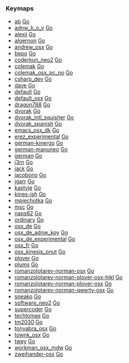### Keymaps

* [ab](keymaps/ab/) <a href="keymaps/ab">Go</a>
* [adnw_k_o_y](keymaps/adnw_k_o_y/) <a href="keymaps/adnw_k_o_y">Go</a>
* [alexjj](keymaps/alexjj/) <a href="keymaps/alexjj">Go</a>
* [algernon](keymaps/algernon/) <a href="keymaps/algernon">Go</a>
* [andrew_osx](keymaps/andrew_osx/) <a href="keymaps/andrew_osx">Go</a>
* [bepo](keymaps/bepo/) <a href="keymaps/bepo">Go</a>
* [coderkun_neo2](keymaps/coderkun_neo2/) <a href="keymaps/coderkun_neo2">Go</a>
* [colemak](keymaps/colemak/) <a href="keymaps/colemak">Go</a>
* [colemak_osx_pc_no](keymaps/colemak_osx_pc_no/) <a href="keymaps/colemak_osx_pc_no">Go</a>
* [csharp_dev](keymaps/csharp_dev/) <a href="keymaps/csharp_dev">Go</a>
* [dave](keymaps/dave/) <a href="keymaps/dave">Go</a>
* [default](keymaps/default/) <a href="keymaps/default">Go</a>
* [default_osx](keymaps/default_osx/) <a href="keymaps/default_osx">Go</a>
* [dragon788](keymaps/dragon788/) <a href="keymaps/dragon788">Go</a>
* [dvorak](keymaps/dvorak/) <a href="keymaps/dvorak">Go</a>
* [dvorak_intl_squisher](keymaps/dvorak_intl_squisher/) <a href="keymaps/dvorak_intl_squisher">Go</a>
* [dvorak_spanish](keymaps/dvorak_spanish/) <a href="keymaps/dvorak_spanish">Go</a>
* [emacs_osx_dk](keymaps/emacs_osx_dk/) <a href="keymaps/emacs_osx_dk">Go</a>
* [erez_experimental](keymaps/erez_experimental/) <a href="keymaps/erez_experimental">Go</a>
* [german-kinergo](keymaps/german-kinergo/) <a href="keymaps/german-kinergo">Go</a>
* [german-manuneo](keymaps/german-manuneo/) <a href="keymaps/german-manuneo">Go</a>
* [german](keymaps/german/) <a href="keymaps/german">Go</a>
* [j3rn](keymaps/j3rn/) <a href="keymaps/j3rn">Go</a>
* [jack](keymaps/jack/) <a href="keymaps/jack">Go</a>
* [jacobono](keymaps/jacobono/) <a href="keymaps/jacobono">Go</a>
* [jgarr](keymaps/jgarr/) <a href="keymaps/jgarr">Go</a>
* [kastyle](keymaps/kastyle/) <a href="keymaps/kastyle">Go</a>
* [kines-ish](keymaps/kines-ish/) <a href="keymaps/kines-ish">Go</a>
* [mpiechotka](keymaps/mpiechotka/) <a href="keymaps/mpiechotka">Go</a>
* [msc](keymaps/msc/) <a href="keymaps/msc">Go</a>
* [naps62](keymaps/naps62/) <a href="keymaps/naps62">Go</a>
* [ordinary](keymaps/ordinary/) <a href="keymaps/ordinary">Go</a>
* [osx_de](keymaps/osx_de/) <a href="keymaps/osx_de">Go</a>
* [osx_de_adnw_koy](keymaps/osx_de_adnw_koy/) <a href="keymaps/osx_de_adnw_koy">Go</a>
* [osx_de_experimental](keymaps/osx_de_experimental/) <a href="keymaps/osx_de_experimental">Go</a>
* [osx_fr](keymaps/osx_fr/) <a href="keymaps/osx_fr">Go</a>
* [osx_kinesis_pnut](keymaps/osx_kinesis_pnut/) <a href="keymaps/osx_kinesis_pnut">Go</a>
* [plover](keymaps/plover/) <a href="keymaps/plover">Go</a>
* [plums](keymaps/plums/) <a href="keymaps/plums">Go</a>
* [romanzolotarev-norman-osx](keymaps/romanzolotarev-norman-osx/) <a href="keymaps/romanzolotarev-norman-osx">Go</a>
* [romanzolotarev-norman-plover-osx-hjkl](keymaps/romanzolotarev-norman-plover-osx-hjkl/) <a href="keymaps/romanzolotarev-norman-plover-osx-hjkl">Go</a>
* [romanzolotarev-norman-plover-osx](keymaps/romanzolotarev-norman-plover-osx/) <a href="keymaps/romanzolotarev-norman-plover-osx">Go</a>
* [romanzolotarev-norman-qwerty-osx](keymaps/romanzolotarev-norman-qwerty-osx/) <a href="keymaps/romanzolotarev-norman-qwerty-osx">Go</a>
* [sneako](keymaps/sneako/) <a href="keymaps/sneako">Go</a>
* [software_neo2](keymaps/software_neo2/) <a href="keymaps/software_neo2">Go</a>
* [supercoder](keymaps/supercoder/) <a href="keymaps/supercoder">Go</a>
* [techtomas](keymaps/techtomas/) <a href="keymaps/techtomas">Go</a>
* [tm2030](keymaps/tm2030/) <a href="keymaps/tm2030">Go</a>
* [tonyabra_osx](keymaps/tonyabra_osx/) <a href="keymaps/tonyabra_osx">Go</a>
* [townk_osx](keymaps/townk_osx/) <a href="keymaps/townk_osx">Go</a>
* [twey](keymaps/twey/) <a href="keymaps/twey">Go</a>
* [workman_osx_mdw](keymaps/workman_osx_mdw/) <a href="keymaps/workman_osx_mdw">Go</a>
* [zweihander-osx](keymaps/zweihander-osx/) <a href="keymaps/zweihander-osx">Go</a>
